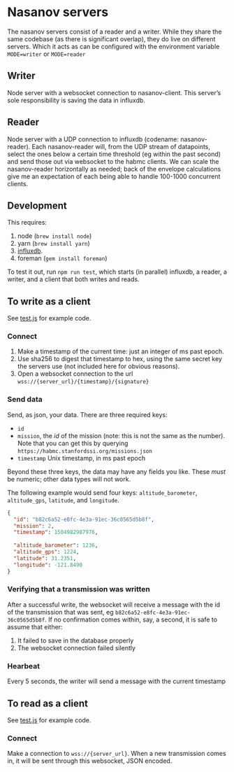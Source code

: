 # Nasanov servers

The nasanov servers consist of a reader and a writer.
While they share the same codebase (as there is significant overlap), they do live on different servers.
Which it acts as can be configured with the environment variable `MODE=writer` or `MODE=reader`

## Writer
Node server with a websocket connection to nasanov-client. 
This server’s sole responsibility is saving the data in influxdb.

## Reader
Node server with a UDP connection to influxdb (codename: nasanov-reader). 
Each nasanov-reader will, from the UDP stream of datapoints, select the ones below a certain time threshold (eg within the past second) and send those out via websocket to the habmc clients. 
We can scale the nasanov-reader horizontally as needed; back of the envelope calculations give me an expectation of each being able to handle 100-1000 concurrent clients. 

## Development
This requires: 
1. node (`brew install node`) 
2. yarn (`brew install yarn`)
3. [influxdb](https://portal.influxdata.com/downloads).
4. foreman (`gem install foreman`)

To test it out, run `npm run test`, which starts (in parallel) influxdb, a reader, a writer, and a client that both writes and reads. 

## To write as a client

See [test.js](test.js) for example code.

### Connect
1. Make a timestamp of the current time: just an integer of ms past epoch.
2. Use sha256 to digest that timestamp to hex, using the same secret key the servers use (not included here for obvious reasons).
3. Open a websocket connection to the url `wss://{server_url}/{timestamp}/{signature}`

### Send data
Send, as json, your data.
There are three required keys:
- `id`
- `mission`, the _id_ of the mission (note: this is not the same as the number). Note that you can get this by querying `https://habmc.stanfordssi.org/missions.json`
- `timestamp` Unix timestamp, in ms past epoch

Beyond these three keys, the data may have any fields you like. 
These _must_ be numeric; other data types will not work.

The following example would send four keys: `altitude_barometer`, `altitude_gps`, `latitude`, and `longitude`.
```json
{
  "id": "b82c6a52-e8fc-4e3a-91ec-36c0565d5b8f",
  "mission": 2,
  "timestamp": 1504982987976,
  
  "altitude_barometer": 1236,
  "altitude_gps": 1224,
  "latitude": 31.2351,
  "longitude": -121.8490
}
```

### Verifying that a transmission was written
After a successful write, the websocket will receive a message with the id of the transmission that was sent, eg `b82c6a52-e8fc-4e3a-91ec-36c0565d5b8f`.
If no confirmation comes within, say, a second, it is safe to assume that either:
1. It failed to save in the database properly
2. The websocket connection failed silently

### Hearbeat
Every 5 seconds, the writer will send a message with the current timestamp

## To read as a client

See [test.js](test.js) for example code.

### Connect

Make a connection to `wss://{server_url}`.
When a new transmission comes in, it will be sent through this websocket, JSON encoded.
